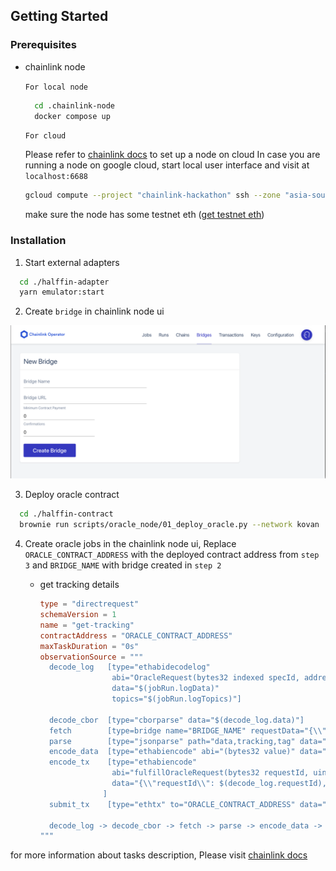 ## Getting Started

### Prerequisites

- chainlink node

  `For local node`

  ```sh
    cd .chainlink-node
    docker compose up
  ```

  `For cloud`

  Please refer to [chainlink docs](https://docs.chain.link/docs/running-a-chainlink-node/) to set up a node on cloud
  In case you are running a node on google cloud, start local user interface and visit at `localhost:6688`

  ```sh
  gcloud compute --project "chainlink-hackathon" ssh --zone "asia-southeast1-b" "chainlink-kovan" -- -L 6688:localhost:6688
  ```

  make sure the node has some testnet eth ([get testnet eth](https://faucets.chain.link/))

### Installation

1. Start external adapters

```sh
  cd ./halffin-adapter
  yarn emulator:start
```

2. Create `bridge` in chainlink node ui

<img src="./bridge.png" alt="bridge"/>

3. Deploy oracle contract

```sh
  cd ./halffin-contract
  brownie run scripts/oracle_node/01_deploy_oracle.py --network kovan
```

4. Create oracle jobs in the chainlink node ui, Replace `ORACLE_CONTRACT_ADDRESS` with the deployed contract address from `step 3` and `BRIDGE_NAME` with bridge created in `step 2`

   - get tracking details

     ```toml
     type = "directrequest"
     schemaVersion = 1
     name = "get-tracking"
     contractAddress = "ORACLE_CONTRACT_ADDRESS"
     maxTaskDuration = "0s"
     observationSource = """
       decode_log   [type="ethabidecodelog"
                     abi="OracleRequest(bytes32 indexed specId, address requester, bytes32 requestId, uint256 payment, address callbackAddr, bytes4 callbackFunctionId, uint256 cancelExpiration, uint256 dataVersion, bytes data)"
                     data="$(jobRun.logData)"
                     topics="$(jobRun.logTopics)"]

       decode_cbor  [type="cborparse" data="$(decode_log.data)"]
       fetch        [type=bridge name="BRIDGE_NAME" requestData="{\\"id\\" : $(jobSpec.externalJobID), \\"data\\" : { \\"trackingNo\\" : $(decode_cbor.trackingNo), \\"slug\\" : $(decode_cbor.slug)}}"]
       parse        [type="jsonparse" path="data,tracking,tag" data="$(fetch)"]
       encode_data  [type="ethabiencode" abi="(bytes32 value)" data="{ \\"value\\": $(parse) }"]
       encode_tx    [type="ethabiencode"
                     abi="fulfillOracleRequest(bytes32 requestId, uint256 payment, address callbackAddress, bytes4 callbackFunctionId, uint256 expiration, bytes32 data)"
                     data="{\\"requestId\\": $(decode_log.requestId), \\"payment\\": $(decode_log.payment), \\"callbackAddress\\": $(decode_log.callbackAddr), \\"callbackFunctionId\\": $(decode_log.callbackFunctionId), \\"expiration\\": $(decode_log.cancelExpiration), \\"data\\": $(encode_data)}"
                   ]
       submit_tx    [type="ethtx" to="ORACLE_CONTRACT_ADDRESS" data="$(encode_tx)"]

       decode_log -> decode_cbor -> fetch -> parse -> encode_data -> encode_tx -> submit_tx
     """
     ```

for more information about tasks description, Please visit [chainlink docs](https://docs.chain.link/docs/tasks/)
